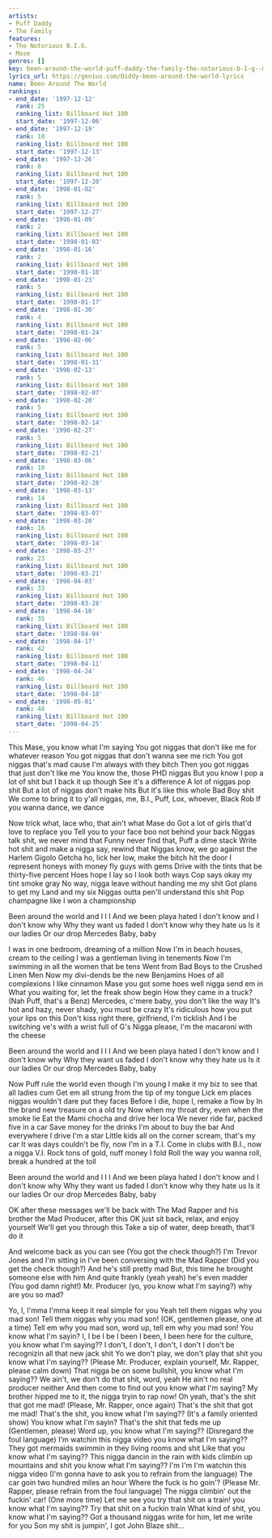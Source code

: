 ```yaml
---
artists:
- Puff Daddy
- The Family
features:
- The Notorious B.I.G.
- Mase
genres: []
key: been-around-the-world-puff-daddy-the-family-the-notorious-b-I-g--mase
lyrics_url: https://genius.com/Diddy-been-around-the-world-lyrics
name: Been Around The World
rankings:
- end_date: '1997-12-12'
  rank: 25
  ranking_list: Billboard Hot 100
  start_date: '1997-12-06'
- end_date: '1997-12-19'
  rank: 10
  ranking_list: Billboard Hot 100
  start_date: '1997-12-13'
- end_date: '1997-12-26'
  rank: 8
  ranking_list: Billboard Hot 100
  start_date: '1997-12-20'
- end_date: '1998-01-02'
  rank: 5
  ranking_list: Billboard Hot 100
  start_date: '1997-12-27'
- end_date: '1998-01-09'
  rank: 2
  ranking_list: Billboard Hot 100
  start_date: '1998-01-03'
- end_date: '1998-01-16'
  rank: 2
  ranking_list: Billboard Hot 100
  start_date: '1998-01-10'
- end_date: '1998-01-23'
  rank: 5
  ranking_list: Billboard Hot 100
  start_date: '1998-01-17'
- end_date: '1998-01-30'
  rank: 4
  ranking_list: Billboard Hot 100
  start_date: '1998-01-24'
- end_date: '1998-02-06'
  rank: 5
  ranking_list: Billboard Hot 100
  start_date: '1998-01-31'
- end_date: '1998-02-13'
  rank: 5
  ranking_list: Billboard Hot 100
  start_date: '1998-02-07'
- end_date: '1998-02-20'
  rank: 5
  ranking_list: Billboard Hot 100
  start_date: '1998-02-14'
- end_date: '1998-02-27'
  rank: 5
  ranking_list: Billboard Hot 100
  start_date: '1998-02-21'
- end_date: '1998-03-06'
  rank: 10
  ranking_list: Billboard Hot 100
  start_date: '1998-02-28'
- end_date: '1998-03-13'
  rank: 14
  ranking_list: Billboard Hot 100
  start_date: '1998-03-07'
- end_date: '1998-03-20'
  rank: 16
  ranking_list: Billboard Hot 100
  start_date: '1998-03-14'
- end_date: '1998-03-27'
  rank: 23
  ranking_list: Billboard Hot 100
  start_date: '1998-03-21'
- end_date: '1998-04-03'
  rank: 33
  ranking_list: Billboard Hot 100
  start_date: '1998-03-28'
- end_date: '1998-04-10'
  rank: 35
  ranking_list: Billboard Hot 100
  start_date: '1998-04-04'
- end_date: '1998-04-17'
  rank: 42
  ranking_list: Billboard Hot 100
  start_date: '1998-04-11'
- end_date: '1998-04-24'
  rank: 46
  ranking_list: Billboard Hot 100
  start_date: '1998-04-18'
- end_date: '1998-05-01'
  rank: 48
  ranking_list: Billboard Hot 100
  start_date: '1998-04-25'
---
```

This Mase, you know what I'm saying
You got niggas that don't like me for whatever reason
You got niggas that don't wanna see me rich
You got niggas that's mad cause I'm always with they bitch
Then you got niggas that just don't like me
You know the, those PHD niggas
But you know I pop a lot of shit but I back it up though
See it's a difference
A lot of niggas pop shit
But a lot of niggas don't make hits
But it's like this whole Bad Boy shit
We come to bring it to y'all niggas, me, B.I., Puff, Lox, whoever, Black Rob
If you wanna dance, we dance

Now trick what, lace who, that ain't what Mase do
Got a lot of girls that'd love to replace you
Tell you to your face boo not behind your back
Niggas talk shit, we never mind that
Funny never find that, Puff a dime stack
Write hot shit and make a nigga say, rewind that
Niggas know, we go against the Harlem Gigolo
Getcha ho, lick her low, make the bitch hit the door
I represent honeys with money fly guys with gems
Drive with the tints that be thirty-five percent
Hoes hope I lay so I look both ways
Cop says okay my tint smoke gray
No way, nigga leave without handing me my shit
Got plans to get my Land and my six
Niggas outta pen'll understand this shit
Pop champagne like I won a championship

Been around the world and I I I
And we been playa hated
I don't know and I don't know why
Why they want us faded
I don't know why they hate us
Is it our ladies
Or our drop Mercedes
Baby, baby

I was in one bedroom, dreaming of a million
Now I'm in beach houses, cream to the ceiling
I was a gentleman living in tenements
Now I'm swimming in all the women that be tens
Went from Bad Boys to the Crushed Linen Men
Now my divi-dends be the new Benjamins
Hoes of all complexions
I like cinnamon
Mase you got some hoes well nigga send em in
What you waiting for, let the freak show begin
How they came in a truck? (Nah Puff, that's a Benz)
Mercedes, c'mere baby, you don't like the way
It's hot and hazy, never shady, you must be crazy
It's ridiculous how you put your lips on this
Don't kiss right there, girlfriend, I'm ticklish
And I be switching ve's with a wrist full of G's
Nigga please, I'm the macaroni with the cheese

Been around the world and I I I
And we been playa hated
I don't know and I don't know why
Why they want us faded
I don't know why they hate us
Is it our ladies
Or our drop Mercedes
Baby, baby

Now Puff rule the world even though I'm young
I make it my biz to see that all ladies cum
Get em all strung from the tip of my tongue
Lick em places niggas wouldn't dare put they faces
Before I die, hope I, remake a flow by
In the brand new treasure on a old try
Now when my throat dry, even when the smoke lie
Eat the Mami chocha and drive her loca
We never ride far, packed five in a car
Save money for the drinks
I'm about to buy the bar
And everywhere I drive I'm a star
Little kids all on the corner scream, that's my car
It was days couldn't be fly, now I'm in a T.I.
Come in clubs with B.I., now a nigga V.I.
Rock tons of gold, nuff money I fold
Roll the way you wanna roll, break a hundred at the toll

Been around the world and I I I
And we been playa hated
I don't know and I don't know why
Why they want us faded
I don't know why they hate us
Is it our ladies
Or our drop Mercedes
Baby, baby

OK after these messages we'll be back with
The Mad Rapper and his brother the Mad Producer, after this
OK just sit back, relax, and enjoy yourself
We'll get you through this
Take a sip of water, deep breath, that'll do it

And welcome back as you can see (You got the check though?)
I'm Trevor Jones and I'm sitting in
I've been conversing with the Mad Rapper (Did you get the check though?)
And he's still pretty mad
But, this time he brought someone else with him
And quite frankly (yeah yeah) he's even madder (You god damn right!)
Mr. Producer (yo, you know what I'm saying?) why are you so mad?

Yo, I, I'mma I'mma keep it real simple for you
Yeah tell them niggas why you mad son!
Tell them niggas why you mad son!
(OK, gentlemen please, one at a time)
Tell em why you mad son, word up, tell em why you mad son!
You know what I'm sayin? I, I be I be I been
I been, I been here for the culture, you know what I'm saying??
I don't, I don't, I don't, I don't
I don't be recognizin all that new jack shit
Yo we don't play, we don't play that shit you know what I'm saying??
(Please Mr. Producer, explain yourself, Mr. Rapper, please calm down)
That nigga be on some bullshit, you know what I'm saying??
We ain't, we don't do that shit, word, yeah
He ain't no real producer neither
And then come to find out you know what I'm saying?
My brother hipped me to it, the nigga tryin to rap now!
Oh yeah, that's the shit that got me mad!
(Please, Mr. Rapper, once again)
That's the shit that got me mad!
That's the shit, you know what I'm saying??
(It's a family oriented show)
You know what I'm sayin? That's the shit that feds me up
(Gentlemen, please)
Word up, you know what I'm saying??
(Disregard the foul language)
I'm watchin this nigga video you know what I'm saying??
They got mermaids swimmin in they living rooms and shit
Like that you know what I'm saying??
This nigga dancin in the rain with kids climbin up mountains and shit
you know what I'm saying??
I'm I'm I'm watchin this nigga video
(I'm gonna have to ask you to refrain from the language)
The car goin two hundred miles an hour
Where the fuck is ho goin'?
(Please Mr. Rapper, please refrain from the foul language)
The nigga climbin' out the fuckin' car!
(One more time)
Let me see you try that shit on a train!
you know what I'm saying?? Try that shit on a fuckin train
What kind of shit, you know what I'm saying??
Got a thousand niggas write for him, let me write for you
Son my shit is jumpin', I got John Blaze shit...
